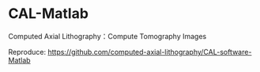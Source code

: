 # CAL-Matlab
Computed Axial Lithography：Compute Tomography Images

 Reproduce: https://github.com/computed-axial-lithography/CAL-software-Matlab
